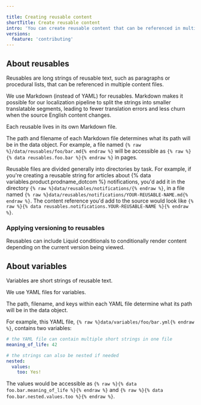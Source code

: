 ```yaml
---

title: Creating reusable content
shortTitle: Create reusable content
intro: 'You can create reusable content that can be referenced in multiple content files.'
versions:
  feature: 'contributing'
---
```


## About reusables

Reusables are long strings of reusable text, such as paragraphs or procedural lists, that can be referenced in multiple content files.

We use Markdown (instead of YAML) for reusables. Markdown makes it possible for our localization pipeline to split the strings into smaller translatable segments, leading to fewer translation errors and less churn when the source English content changes.

Each reusable lives in its own Markdown file.

The path and filename of each Markdown file determines what its path will be in the data object. For example, a file named `{% raw %}/data/reusables/foo/bar.md{% endraw %}` will be accessible as `{% raw %}{% data reusables.foo.bar %}{% endraw %}` in pages.

Reusable files are divided generally into directories by task. For example, if you're creating a reusable string for articles about {% data variables.product.prodname_dotcom %} notifications, you'd add it in the directory `{% raw %}data/reusables/notifications/{% endraw %}`, in a file named `{% raw %}data/reusables/notifications/YOUR-REUSABLE-NAME.md{% endraw %}`. The content reference you'd add to the source would look like `{% raw %}{% data reusables.notifications.YOUR-REUSABLE-NAME %}{% endraw %}`.

### Applying versioning to reusables

Reusables can include Liquid conditionals to conditionally render content depending on the current version being viewed. <!-- For more information, see "[AUTOTITLE](/contributing/syntax-and-versioning-for-github-docs/using-markdown-and-liquid-in-github-docs)." -->

## About variables

Variables are short strings of reusable text.

We use YAML files for variables.

The path, filename, and keys within each YAML file determine what its path will be in the data object.

For example, this YAML file, `{% raw %}data/variables/foo/bar.yml{% endraw %}`, contains two variables:

```yaml
# the YAML file can contain multiple short strings in one file
meaning_of_life: 42

# the strings can also be nested if needed
nested:
  values:
    too: Yes!
```

The values would be accessible as `{% raw %}{% data foo.bar.meaning_of_life %}{% endraw %}` and `{% raw %}{% data foo.bar.nested.values.too %}{% endraw %}`.
